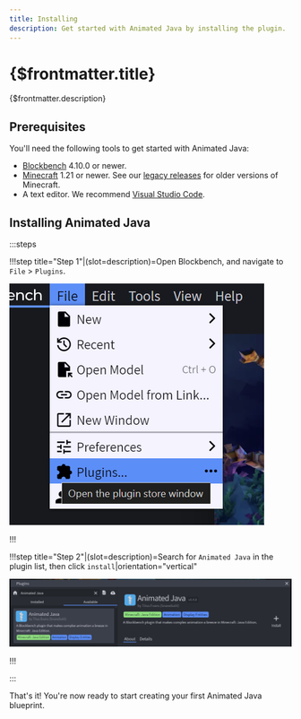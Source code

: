 ```yaml
---
title: Installing
description: Get started with Animated Java by installing the plugin.
---
```


# {$frontmatter.title}

{$frontmatter.description}

## Prerequisites

You'll need the following tools to get started with Animated Java:

- [Blockbench](https://blockbench.net/) 4.10.0 or newer.
- [Minecraft](https://www.minecraft.net/) 1.21 or newer. See our [legacy releases](/docs/legacy-releases/index) for older versions of Minecraft.
- A text editor. We recommend [Visual Studio Code](https://code.visualstudio.com/).

## Installing Animated Java
:::steps

!!!step title="Step 1"|(slot=description)=Open Blockbench, and navigate to `File` > `Plugins`.

![bb-step1](/img/steps/bb/1.png)

!!!

!!!step title="Step 2"|(slot=description)=Search for `Animated Java` in the plugin list, then click `install`|orientation="vertical"

![bb-step2](/img/steps/bb/2.png)

!!!

:::

That's it! You're now ready to start creating your first Animated Java blueprint.
